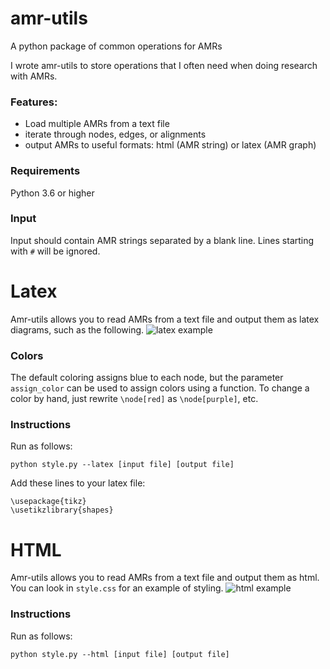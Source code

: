 # amr-utils
A python package of common operations for AMRs


I wrote amr-utils to store operations that I often need when doing research with AMRs. 
### Features:
- Load multiple AMRs from a text file
- iterate through nodes, edges, or alignments
- output AMRs to useful formats: html (AMR string) or latex (AMR graph)

### Requirements
Python 3.6 or higher

### Input
Input should contain AMR strings separated by a blank line. Lines starting with `#` will be ignored.

# Latex
Amr-utils allows you to read AMRs from a text file and output them as latex diagrams, such as the following.
![latex example](https://github.com/ablodge/amr-utils/blob/master/latex_ex.PNG)

### Colors
The default coloring assigns blue to each node, but the parameter `assign_color` can be used to assign colors using a function. To change a color by hand, just rewrite `\node[red]` as `\node[purple]`, etc.

### Instructions
Run as follows:

`python style.py --latex [input file] [output file]`

Add these lines to your latex file:

```
\usepackage{tikz}
\usetikzlibrary{shapes}
```


# HTML
Amr-utils allows you to read AMRs from a text file and output them as html. You can look in `style.css` for an example of styling. 
![html example](https://github.com/ablodge/amr-utils/blob/master/html_ex.png)
### Instructions
Run as follows:

`python style.py --html [input file] [output file]`
